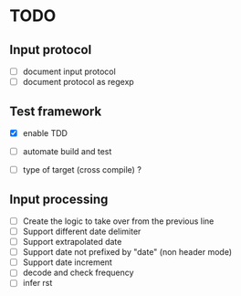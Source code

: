 # TODO

## Input protocol
* [ ] document input protocol
* [ ] document protocol as regexp

## Test framework
* [x] enable TDD
* [ ] automate build and test
* [ ] type of target (cross compile) ?


## Input processing
* [ ] Create the logic to take over from the previous line
* [ ] Support different date delimiter
* [ ] Support extrapolated date
* [ ] Support date not prefixed by "date" (non header mode)
* [ ] Support date increment
* [ ] decode and check frequency 
* [ ] infer rst
